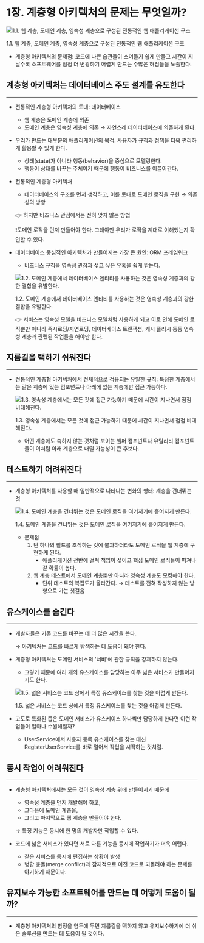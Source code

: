 # 1장. 계층형 아키텍처의 문제는 무엇일까?

![1.1. 웹 계층, 도메인 계층, 영속성 계층으로 구성된 전통적인 웹 애플리케이션 구조](./image/1/image.png)

1.1. 웹 계층, 도메인 계층, 영속성 계층으로 구성된 전통적인 웹 애플리케이션 구조

- 계층형 아키텍처의 문제점: 코드에 나쁜 습관들이 스며들기 쉽게 만들고 시간이 지날수록 소프트웨어를 점점 더 변경하기 어렵게 만드는 수많은 허점들을 노출한다.

## 계층형 아키텍처는 데이터베이스 주도 설계를 유도한다

---

- 전통적인 계층형 아키텍처의 토대: 데이터베이스
    - 웹 계층은 도메인 계층에 의존
    - 도메인 계층은 영속성 계층에 의존 → 자연스레 데이터베이스에 의존하게 된다.

- 우리가 만드는 대부분의 애플리케이션의 목적: 사용자가 규칙과 정책을 더욱 편리하게 활용할 수 있게 한다.
    - 상태(state)가 아니라 행동(behavior)을 중심으로 모델링한다.
    - 행동이 상태를 바꾸는 주체이기 때문에 행동이 비즈니스를 이끌어간다.

- 전통적인 계층형 아키텍처
    - 데이터베이스의 구조를 먼저 생각하고, 이를 토대로 도메인 로직을 구현 → 의존성의 방향
    
    👉 하지만 비즈니스 관점에서는 전혀 맞지 않는 방법
    
    ❗도메인 로직을 먼저 만들어야 한다. 그래야만 우리가 로직을 제대로 이해했는지 확인할 수 있다.
    

- 데이터베이스 중심적인 아키텍처가 만들어지는 가장 큰 원인: ORM 프레임워크
    - 비즈니스 규칙을 영속성 관점과 섞고 싶은 유혹을 쉽게 받는다.
    
    ![1.2. 도메인 계층에서 데이터베이스 엔티티를 사용하는 것은 영속성 계층과의 강한 결합을 유발한다.](./image/1/image%201.png)
    
    1.2. 도메인 계층에서 데이터베이스 엔티티를 사용하는 것은 영속성 계층과의 강한 결합을 유발한다.
    
    👉 서비스는 영속성 모델을 비즈니스 모델처럼 사용하게 되고 이로 인해 도메인 로직뿐만 아니라 즉시로딩/지연로딩, 데이터베이스 트랜잭션, 캐시 플러시 등등 영속성 계층과 관련된 작업들을 해야만 한다.
    

## 지름길을 택하기 쉬워진다

---

- 전통적인 계층형 아키텍처에서 전체적으로 적용되는 유일한 규칙: 특정한 계층에서는 같은 계층에 있는 컴포넌트나 아래에 있는 계층에만 접근 가능하다.
    
    ![1.3. 영속성 계층에서는 모든 것에 접근 가능하기 때문에 시간이 지나면서 점점 비대해진다.](./image/1/image%202.png)
    
    1.3. 영속성 계층에서는 모든 것에 접근 가능하기 때문에 시간이 지나면서 점점 비대해진다.
    
    - 어떤 계층에도 속하지 않는 것처럼 보이는 헬퍼 컴포넌트나 유틸리티 컴포넌트들이 이처럼 아래 계층으로 내릴 가능성이 큰 후보다.

## 테스트하기 어려워진다

---

- 계층형 아키텍처를 사용할 때 일반적으로 나타나는 변화의 형태: 계층을 건너뛰는 것
    
    ![1.4. 도메인 계층을 건너뛰는 것은 도메인 로직을 여기저기에 흩어지게 만든다.](./image/1/image%203.png)
    
    1.4. 도메인 계층을 건너뛰는 것은 도메인 로직을 여기저기에 흩어지게 만든다.
    
    - 문제점
        1. 단 하나의 필드를 조작하는 것에 불과하더라도 도메인 로직을 웹 계층에 구현하게 된다.
            - 애플리케이션 전반에 걸쳐 책임이 섞이고 핵심 도메인 로직들이 퍼져나갈 확률이 높다.
        2. 웹 계층 테스트에서 도메인 계층뿐만 아니라 영속성 계층도 모킹해야 한다.
            - 단위 테스트의 복잡도가 올라간다. → 테스트를 전혀 작성하지 않는 방향으로 가는 첫걸음

## 유스케이스를 숨긴다

---

- 개발자들은 기존 코드를 바꾸는 데 더 많은 시간을 쓴다.
    
    → 아키텍처는 코드를 빠르게 탐색하는 데 도움이 돼야 한다.
    

- 계층형 아키텍처는 도메인 서비스의 '너비'에 관한 규칙을 강제하지 않는다.
    - 그렇기 때문에 여러 개의 유스케이스를 담당하는 아주 넓은 서비스가 만들어지기도 한다.
    
    ![1.5. 넓은 서비스는 코드 상에서 특정 유스케이스를 찾는 것을 어렵게 만든다.](./image/1/image%204.png)
    
    1.5. 넓은 서비스는 코드 상에서 특정 유스케이스를 찾는 것을 어렵게 만든다.
    
- 고도로 특화된 좁은 도메인 서비스가 유스케이스 하나씩만 담당하게 한다면 이런 작업들이 얼마나 수월해질까?
    - UserService에서 사용자 등록 유스케이스를 찾는 대신 RegisterUserService를 바로 열어서 작업을 시작하는 것처럼.

## 동시 작업이 어려워진다

---

- 계층형 아키텍처에서는 모든 것이 영속성 계층 위에 만들어지기 때문에
    - 영속성 계층을 먼저 개발해야 하고,
    - 그다음에 도메인 계층을,
    - 그리고 마지막으로 웹 계층을 만들어야 한다.
    
    → 특정 기능은 동시에 한 명의 개발자만 작업할 수 있다.
    

- 코드에 넓은 서비스가 있다면 서로 다른 기능을 동시에 작업하기가 더욱 어렵다.
    - 같은 서비스를 동시에 편집하는 상황이 발생
    - 병합 충돌(merge conflict)과 잠재적으로 이전 코드로 되돌려야 하는 문제를 야기하기 때문이다.

## 유지보수 가능한 소프트웨어를 만드는 데 어떻게 도움이 될까?

---

- 계층형 아키텍처의 함정을 염두에 두면 지름길을 택하지 않고 유지보수하기에 더 쉬운 솔루션을 만드는 데 도움이 될 것이다.